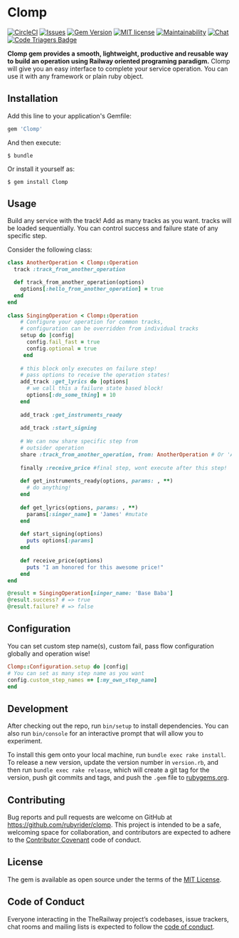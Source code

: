 # Clomp 
[![CircleCI](https://circleci.com/gh/rubyrider/clomp.svg?style=svg)](https://circleci.com/gh/rubyrider/clomp) [![Issues](http://img.shields.io/github/issues/rubyrider/clomp.svg)]( https://github.com/rubyrider/clomp/issues ) [![Gem Version](https://badge.fury.io/rb/clomp.svg)](https://badge.fury.io/rb/clomp) [![MIT license](http://img.shields.io/badge/license-MIT-brightgreen.svg)](http://opensource.org/licenses/MIT) [![Maintainability](https://api.codeclimate.com/v1/badges/a7edc252626bdf40d389/maintainability)](https://codeclimate.com/github/rubyrider/clomp/maintainability) [![Chat](https://img.shields.io/badge/gitter.im-rubyrider/clomp-green.svg)]( https://gitter.im/clomp-ruby/Lobby ) [![Code Triagers Badge](https://www.codetriage.com/rubyrider/clomp/badges/users.svg)](https://www.codetriage.com/rubyrider/clomp)

**Clomp gem provides a smooth, lightweight, productive and reusable way to build an operation using Railway oriented programing paradigm.**
Clomp will give you an easy interface to complete your service operation. You can use it with any framework 
or plain ruby object. 
## Installation

Add this line to your application's Gemfile:

```ruby
gem 'Clomp'
```

And then execute:

    $ bundle

Or install it yourself as:

    $ gem install Clomp

## Usage
Build any service with the track! Add as many tracks as you want.
tracks will be loaded sequentially. You can control success and failure state of any 
specific step.


Consider the following class:
```ruby
class AnotherOperation < Clomp::Operation
  track :track_from_another_operation

  def track_from_another_operation(options)
    options[:hello_from_another_operation] = true
  end
end
    
class SingingOperation < Clomp::Operation
    # Configure your operation for common tracks,
    # configuration can be overridden from individual tracks 
    setup do |config|
      config.fail_fast = true
      config.optional = true
     end
      
    # this block only executes on failure step! 
    # pass options to receive the operation states!   
    add_track :get_lyrics do |options|
      # we call this a failure state based block!
      options[:do_some_thing] = 10
    end
    
    add_track :get_instruments_ready
    
    add_track :start_signing
    
    # We can now share specific step from 
    # outsider operation
    share :track_from_another_operation, from: AnotherOperation # Or 'AnotherOperation'
    
    finally :receive_price #final step, wont execute after this step!
    
    def get_instruments_ready(options, params: , **)
      # do anything!
    end
    
    def get_lyrics(options, params: , **)
      params[:singer_name] = 'James' #mutate
    end
    
    def start_signing(options)
      puts options[:params]
    end
    
    def receive_price(options)
      puts "I am honored for this awesome price!"
    end
end
```

```ruby
@result = SingingOperation[singer_name: 'Base Baba']
@result.success? # => true
@result.failure? # => false
```

## Configuration
You can set custom step name(s), custom fail, pass flow configuration globally and operation wise!

```ruby
Clomp::Configuration.setup do |config|
# You can set as many step name as you want
config.custom_step_names =+ [:my_own_step_name]
end
```

## Development

After checking out the repo, run `bin/setup` to install dependencies. You can also run `bin/console` for an interactive prompt that will allow you to experiment.

To install this gem onto your local machine, run `bundle exec rake install`. To release a new version, update the version number in `version.rb`, and then run `bundle exec rake release`, which will create a git tag for the version, push git commits and tags, and push the `.gem` file to [rubygems.org](https://rubygems.org).

## Contributing

Bug reports and pull requests are welcome on GitHub at https://github.com/rubyrider/clomp. This project is intended to be a safe, welcoming space for collaboration, and contributors are expected to adhere to the [Contributor Covenant](http://contributor-covenant.org) code of conduct.

## License

The gem is available as open source under the terms of the [MIT License](https://opensource.org/licenses/MIT).

## Code of Conduct

Everyone interacting in the TheRailway project’s codebases, issue trackers, chat rooms and mailing lists is expected to follow the [code of conduct](https://github.com/rubyrider/clomp/blob/master/CODE_OF_CONDUCT.md).
